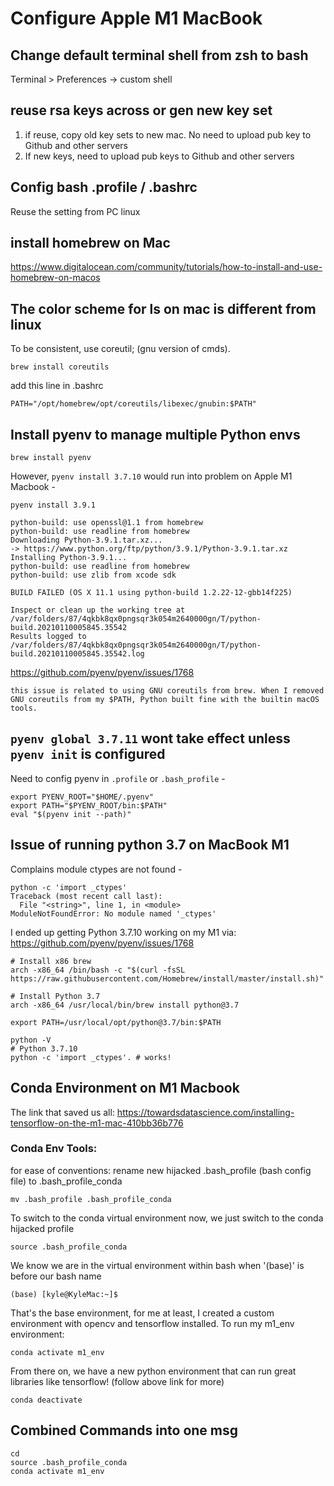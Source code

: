 # Configure Apple M1 MacBook

## Change default terminal shell from zsh to bash
Terminal > Preferences -> custom shell

## reuse rsa keys across or gen new key set 
1. if reuse, copy old key sets to new mac. No need to upload pub key to Github and other servers
2. If new keys, need to upload pub keys to Github and other servers

## Config bash .profile / .bashrc
Reuse the setting from PC linux

## install homebrew on Mac
https://www.digitalocean.com/community/tutorials/how-to-install-and-use-homebrew-on-macos

## The color scheme for ls on mac is different from linux
To be consistent, use coreutil; (gnu version of cmds).
```
brew install coreutils
```
add this line in .bashrc
```
PATH="/opt/homebrew/opt/coreutils/libexec/gnubin:$PATH"
```

## Install pyenv to manage multiple Python envs
```
brew install pyenv
```

However, `pyenv install 3.7.10` would run into problem on Apple M1 Macbook -
```
pyenv install 3.9.1

python-build: use openssl@1.1 from homebrew
python-build: use readline from homebrew
Downloading Python-3.9.1.tar.xz...
-> https://www.python.org/ftp/python/3.9.1/Python-3.9.1.tar.xz
Installing Python-3.9.1...
python-build: use readline from homebrew
python-build: use zlib from xcode sdk

BUILD FAILED (OS X 11.1 using python-build 1.2.22-12-gbb14f225)

Inspect or clean up the working tree at /var/folders/87/4qkbk8qx0pngsqr3k054m2640000gn/T/python-build.20210110005845.35542
Results logged to /var/folders/87/4qkbk8qx0pngsqr3k054m2640000gn/T/python-build.20210110005845.35542.log
```
https://github.com/pyenv/pyenv/issues/1768

```
this issue is related to using GNU coreutils from brew. When I removed GNU coreutils from my $PATH, Python built fine with the builtin macOS tools.
```

## `pyenv global 3.7.11` wont take effect unless `pyenv init` is configured

Need to config pyenv in `.profile` or `.bash_profile` -
```
export PYENV_ROOT="$HOME/.pyenv"
export PATH="$PYENV_ROOT/bin:$PATH"
eval "$(pyenv init --path)"
```

## Issue of running python 3.7 on MacBook M1
Complains module ctypes are not found -
```
python -c 'import _ctypes'
Traceback (most recent call last):
  File "<string>", line 1, in <module>
ModuleNotFoundError: No module named '_ctypes'
```
I ended up getting Python 3.7.10 working on my M1 via: https://github.com/pyenv/pyenv/issues/1768
```
# Install x86 brew
arch -x86_64 /bin/bash -c "$(curl -fsSL https://raw.githubusercontent.com/Homebrew/install/master/install.sh)"

# Install Python 3.7
arch -x86_64 /usr/local/bin/brew install python@3.7

export PATH=/usr/local/opt/python@3.7/bin:$PATH

python -V
# Python 3.7.10
python -c 'import _ctypes'. # works!
```

## Conda Environment on M1 Macbook
The link that saved us all: https://towardsdatascience.com/installing-tensorflow-on-the-m1-mac-410bb36b776
### Conda Env Tools:
for ease of conventions: rename new hijacked .bash_profile (bash config file) to .bash_profile_conda
```
mv .bash_profile .bash_profile_conda
```
To switch to the conda virtual environment now, we just switch to the conda hijacked profile
```
source .bash_profile_conda
```
We know we are in the virtual environment within bash when '(base)' is before our bash name
```
(base) [kyle@KyleMac:~]$
```
That's the base environment, for me at least, I created a custom environment with opencv and tensorflow installed. To run my m1_env environment:
```
conda activate m1_env
```
From there on, we have a new python environment that can run great libraries like tensorflow! (follow above link for more)
```
conda deactivate
```

## Combined Commands into one msg
```
cd
source .bash_profile_conda
conda activate m1_env
```